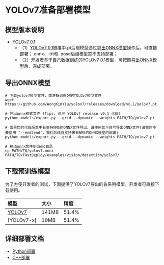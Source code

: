# YOLOv7准备部署模型

## 模型版本说明

- [YOLOv7 0.1](https://github.com/WongKinYiu/yolov7/releases/tag/v0.1)
  - （1）[YOLOv7 0.1](https://github.com/WongKinYiu/yolov7/releases/tag/v0.1)链接中.pt后缀模型通过[导出ONNX模型](#导出ONNX模型)操作后，可直接部署；.onnx、.trt和 .pose后缀模型暂不支持部署；
  - （2）开发者基于自己数据训练的YOLOv7 0.1模型，可按照[导出ONNX模型](#%E5%AF%BC%E5%87%BAONNX%E6%A8%A1%E5%9E%8B)后，完成部署。

## 导出ONNX模型

```
# 下载yolov7模型文件，或准备训练好的YOLOv7模型文件
wget https://github.com/WongKinYiu/yolov7/releases/download/v0.1/yolov7.pt

# 导出onnx格式文件 (Tips: 对应 YOLOv7 release v0.1 代码)
python models/export.py --grid --dynamic --weights PATH/TO/yolov7.pt

# 如果您的代码版本中有支持NMS的ONNX文件导出，请使用如下命令导出ONNX文件(请暂时不要使用 "--end2end"，我们后续将支持带有NMS的ONNX模型的部署)
python models/export.py --grid --dynamic --weights PATH/TO/yolov7.pt

# 移动onnx文件到demo目录
cp PATH/TO/yolov7.onnx PATH/TO/FastDeploy/examples/vision/detextion/yolov7/
```

## 下载预训练模型

为了方便开发者的测试，下面提供了YOLOv7导出的各系列模型，开发者可直接下载使用。

| 模型                                                               | 大小    | 精度    |
|:---------------------------------------------------------------- |:----- |:----- |
| [YOLOv7](https://bj.bcebos.com/paddlehub/fastdeploy/yolov7.onnx) | 141MB | 51.4% |
| [YOLOv7-x]                                                       | 10MB  | 51.4% |


## 详细部署文档

- [Python部署](python)
- [C++部署](cpp)
